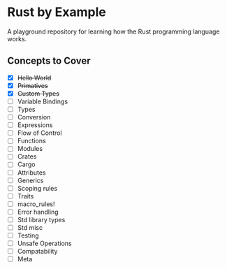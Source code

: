 # Rust by Example
A playground repository for learning how the Rust programming language works.

## Concepts to Cover
* [x] ~~Hello World~~
* [x] ~~Primatives~~
* [x] ~~Custom Types~~
* [ ] Variable Bindings
* [ ] Types
* [ ] Conversion
* [ ] Expressions
* [ ] Flow of Control
* [ ] Functions
* [ ] Modules
* [ ] Crates
* [ ] Cargo
* [ ] Attributes
* [ ] Generics
* [ ] Scoping rules
* [ ] Traits
* [ ] macro_rules!
* [ ] Error handling
* [ ] Std library types
* [ ] Std misc
* [ ] Testing
* [ ] Unsafe Operations
* [ ] Compatability
* [ ] Meta
